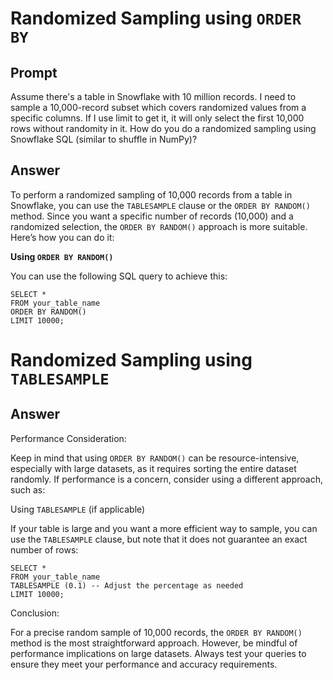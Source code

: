# Randomized Sampling using `ORDER BY`

## Prompt

Assume there's a table in Snowflake with 10 million records. I need to sample a 10,000-record subset which covers randomized values from a specific columns. If    I use limit to get it, it will only select the first 10,000 rows without randomity in it. How do you do a randomized sampling using Snowflake SQL (similar to shuffle in NumPy)?

## Answer

To perform a randomized sampling of 10,000 records from a table in Snowflake, you can use the `TABLESAMPLE` clause or the `ORDER BY RANDOM()` method. Since you want a specific number of records (10,000) and a randomized selection, the `ORDER BY RANDOM()` approach is more suitable. Here’s how you can do it:

**Using `ORDER BY RANDOM()`**


You can use the following SQL query to achieve this:

```
SELECT *
FROM your_table_name
ORDER BY RANDOM()
LIMIT 10000;
```

# Randomized Sampling using `TABLESAMPLE`

## Answer

Performance Consideration:

Keep in mind that using `ORDER BY RANDOM()` can be resource-intensive, especially with large datasets, as it requires sorting the entire dataset randomly. If performance is a concern, consider using a different approach, such as:

Using `TABLESAMPLE` (if applicable)


If your table is large and you want a more efficient way to sample, you can use the `TABLESAMPLE` clause, but note that it does not guarantee an exact number of rows:

```
SELECT *
FROM your_table_name
TABLESAMPLE (0.1) -- Adjust the percentage as needed
LIMIT 10000;
```

Conclusion:

For a precise random sample of 10,000 records, the `ORDER BY RANDOM()` method is the most straightforward approach. However, be mindful of performance implications on large datasets. Always test your queries to ensure they meet your performance and accuracy requirements.